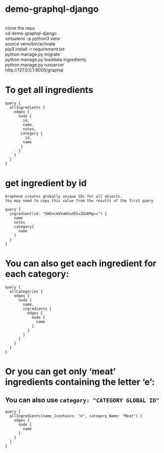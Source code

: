 # demo-graphql-django
<br/>
clone the repo <br/>
cd demo-graphql-django <br/>
virtualenv -p python3 venv <br/>
source venv/bin/activate <br/>
pip3 install -r requirement.txt <br/>
python manage.py migrate <br/>
python manage.py loaddata ingredients <br/>
python manage.py runserver <br/>
http://127.0.0.1:8000/graphql
<br/> 


# To get all ingredients

```
query {
  allIngredients {
    edges {
      node {
        id,
        name,
        notes,
       category {
         id,
        name
       }
      }
    }
  }
}
```



# get ingredient by id 
```
Graphene creates globally unique IDs for all objects.
You may need to copy this value from the results of the first query
```
```
query {
  ingredient(id: "SW5ncmVkaWVudE5vZGU6Mg==") {
    name
    notes
    category{
      name 
    }
  }
}
```



# You can also get each ingredient for each category:

```
query {
  allCategories {
    edges {
      node {
        name,
        ingredients {
          edges {
            node {
              name
            }
          }
        }
      }
    }
  }
}
```



# Or you can get only ‘meat’ ingredients containing the letter ‘e’:
## You can also use `category: "CATEGORY GLOBAL ID"`
```
query {
  allIngredients(name_Icontains: "e", category_Name: "Meat") {
    edges {
      node {
        name
      }
    }
  }
}
```
